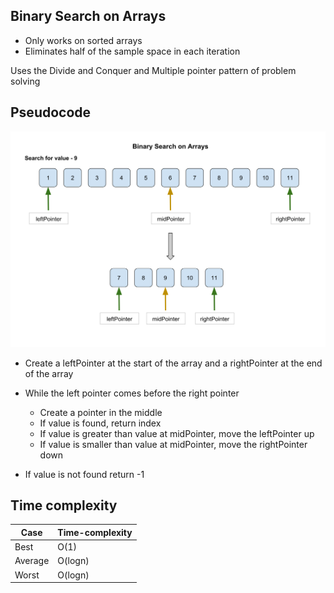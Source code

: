 ## Binary Search on Arrays

- Only works on sorted arrays
- Eliminates half of the sample space in each iteration

Uses the Divide and Conquer and Multiple pointer pattern of problem solving

## Pseudocode

![binary-search-on-arrays](/searching-algorithms/binary-search/binary-search-on-arrays.svg)

- Create a leftPointer at the start of the array and a rightPointer at the end of the array

- While the left pointer comes before the right pointer
    - Create a pointer in the middle
    - If value is found, return index
    - If value is greater than value at midPointer, move the leftPointer up
    - If value is smaller than value at midPointer, move the rightPointer down

- If value is not found return -1

## Time complexity

| Case | Time-complexity |
| -- | -- |
| Best | O(1) |
| Average | O(logn) |
| Worst | O(logn) |

